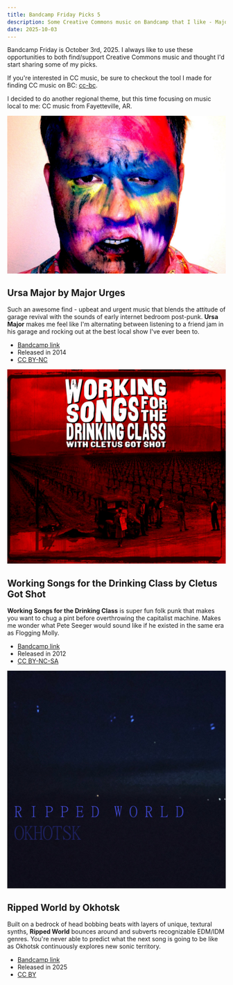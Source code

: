 ```yaml
---
title: Bandcamp Friday Picks 5
description: Some Creative Commons music on Bandcamp that I like - Major Urges, Cletus Got Shot, Okhotsk
date: 2025-10-03
---
```


Bandcamp Friday is October 3rd, 2025. I always like to use these opportunities to both find/support Creative Commons music and thought I'd start sharing some of my picks.

If you're interested in CC music, be sure to checkout the tool I made for finding CC music on BC: [cc-bc](https://handeyeco.github.io/cc-bc/).

I decided to do another regional theme, but this time focusing on music local to me: CC music from Fayetteville, AR.

![Album art for Ursa Major by Major Urges](./img/ursa-major.jpg)

## Ursa Major by Major Urges

Such an awesome find - upbeat and urgent music that blends the attitude of garage revival with the sounds of early internet bedroom post-punk. **Ursa Major** makes me feel like I'm alternating between listening to a friend jam in his garage and rocking out at the best local show I've ever been to.

- [Bandcamp link](https://major-urges.bandcamp.com/album/ursa-major)
- Released in 2014
- [CC BY-NC](https://creativecommons.org/licenses/by-nc/3.0/)

![Album art for Working Songs for the Drinking Class by Cletus Got Shot](./img/working-songs.jpg)

## Working Songs for the Drinking Class by Cletus Got Shot

**Working Songs for the Drinking Class** is super fun folk punk that makes you want to chug a pint before overthrowing the capitalist machine. Makes me wonder what Pete Seeger would sound like if he existed in the same era as Flogging Molly.

- [Bandcamp link](https://cletusgotshot.bandcamp.com/album/working-songs-for-the-drinking-class)
- Released in 2012
- [CC BY-NC-SA](https://creativecommons.org/licenses/by-nc-sa/3.0/)

![Album art for Ripped World by Okhotsk](./img/ripped-world.jpg)

## Ripped World by Okhotsk

Built on a bedrock of head bobbing beats with layers of unique, textural synths, **Ripped World** bounces around and subverts recognizable EDM/IDM genres. You're never able to predict what the next song is going to be like as Okhotsk continuously explores new sonic territory.

- [Bandcamp link](https://jlafargue.bandcamp.com/album/ripped-world)
- Released in 2025
- [CC BY](https://creativecommons.org/licenses/by/3.0/)
